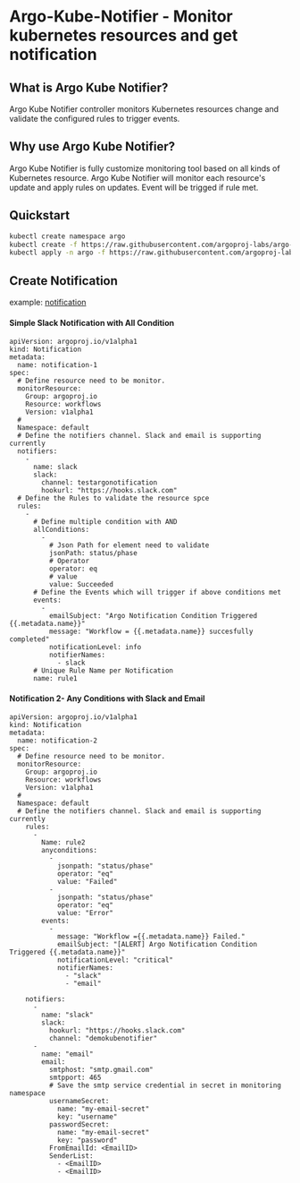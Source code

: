
# Argo-Kube-Notifier - Monitor kubernetes resources and get notification
## What is Argo Kube Notifier?
Argo Kube Notifier controller monitors Kubernetes resources change and validate the configured rules to trigger events.  

## Why use Argo Kube Notifier?
Argo Kube Notifier is fully customize monitoring tool based on all kinds of Kubernetes resource. 
Argo Kube Notifier will monitor each resource's update and apply rules on updates. Event will be trigged if rule met.
 
 


## Quickstart
```bash
kubectl create namespace argo
kubectl create -f https://raw.githubusercontent.com/argoproj-labs/argo-kube-notifier/master/config/crds/argoproj_v1alpha1_notification.yaml
kubectl apply -n argo -f https://raw.githubusercontent.com/argoproj-labs/argo-kube-notifier/master/config/manager/manager.yaml
```

## Create Notification

example: [notification](https://raw.githubusercontent.com/sarabala1979/argo-kube-notifier/master/example/notification_deployment.yaml)

#### Simple Slack Notification with All Condition
```
apiVersion: argoproj.io/v1alpha1
kind: Notification
metadata:
  name: notification-1
spec:
  # Define resource need to be monitor.
  monitorResource:
    Group: argoproj.io
    Resource: workflows
    Version: v1alpha1
  #
  Namespace: default
  # Define the notifiers channel. Slack and email is supporting currently
  notifiers:
    -
      name: slack
      slack:
        channel: testargonotification
        hookurl: "https://hooks.slack.com"
  # Define the Rules to validate the resource spce
  rules:
    -
      # Define multiple condition with AND
      allConditions:
        -
          # Json Path for element need to validate
          jsonPath: status/phase
          # Operator
          operator: eq
          # value
          value: Succeeded
      # Define the Events which will trigger if above conditions met
      events:
        -
          emailSubject: "Argo Notification Condition Triggered {{.metadata.name}}"
          message: "Workflow = {{.metadata.name}} succesfully completed"
          notificationLevel: info
          notifierNames:
            - slack
      # Unique Rule Name per Notification
      name: rule1
```
#### Notification 2- Any Conditions with Slack and Email
```$xslt
apiVersion: argoproj.io/v1alpha1
kind: Notification
metadata:
  name: notification-2
spec:
  # Define resource need to be monitor.
  monitorResource:
    Group: argoproj.io
    Resource: workflows
    Version: v1alpha1
  #
  Namespace: default
  # Define the notifiers channel. Slack and email is supporting currently
    rules:
      -
        Name: rule2
        anyconditions:
          -
            jsonpath: "status/phase"
            operator: "eq"
            value: "Failed"
          -
            jsonpath: "status/phase"
            operator: "eq"
            value: "Error"
        events:
          -
            message: "Workflow ={{.metadata.name}} Failed."
            emailSubject: "[ALERT] Argo Notification Condition Triggered {{.metadata.name}}"
            notificationLevel: "critical"
            notifierNames:
              - "slack"
              - "email"

    notifiers:
      -
        name: "slack"
        slack:
          hookurl: "https://hooks.slack.com"
          channel: "demokubenotifier"
      -
        name: "email"
        email:
          smtphost: "smtp.gmail.com"
          smtpport: 465
          # Save the smtp service credential in secret in monitoring namespace
          usernameSecret:
            name: "my-email-secret"
            key: "username"
          passwordSecret:
            name: "my-email-secret"
            key: "password"
          FromEmailId: <EmailID>
          SenderList:
            - <EmailID>
            - <EmailID>
```